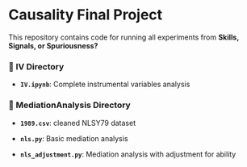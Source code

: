 # Causality Final Project

This repository contains code for running all experiments from **Skills, Signals, or Spuriousness?** 

### 📁 IV Directory
- **`IV.ipynb`**: Complete instrumental variables analysis

### 📁 MediationAnalysis Directory
- **`1989.csv`**: cleaned NLSY79 dataset

- **`nls.py`**: Basic mediation analysis

- **`nls_adjustment.py`**: Mediation analysis with adjustment for ability